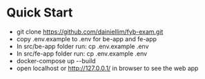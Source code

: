 # Quick Start

* git clone https://github.com/dainiellim/fyb-exam.git
* copy .env.example to .env for be-app and fe-app
* In src/be-app folder run: cp .env.example .env
* In src/fe-app folder run: cp .env.example .env
* docker-compose up --build
* open localhost or http://127.0.0.1/ in browser to see the web app
